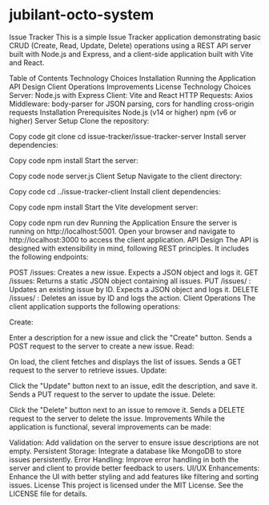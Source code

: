 # jubilant-octo-system

Issue Tracker
This is a simple Issue Tracker application demonstrating basic CRUD (Create, Read, Update, Delete) operations using a REST API server built with Node.js and Express, and a client-side application built with Vite and React.

Table of Contents
Technology Choices
Installation
Running the Application
API Design
Client Operations
Improvements
License
Technology Choices
Server: Node.js with Express
Client: Vite and React
HTTP Requests: Axios
Middleware: body-parser for JSON parsing, cors for handling cross-origin requests
Installation
Prerequisites
Node.js (v14 or higher)
npm (v6 or higher)
Server Setup
Clone the repository:


Copy code
git clone <repository-url>
cd issue-tracker/issue-tracker-server
Install server dependencies:


Copy code
npm install
Start the server:


Copy code
node server.js
Client Setup
Navigate to the client directory:


Copy code
cd ../issue-tracker-client
Install client dependencies:

Copy code
npm install
Start the Vite development server:


Copy code
npm run dev
Running the Application
Ensure the server is running on http://localhost:5001.
Open your browser and navigate to http://localhost:3000 to access the client application.
API Design
The API is designed with extensibility in mind, following REST principles. It includes the following endpoints:

POST /issues: Creates a new issue. Expects a JSON object and logs it.
GET /issues: Returns a static JSON object containing all issues.
PUT /issues/
: Updates an existing issue by ID. Expects a JSON object and logs it.
DELETE /issues/
: Deletes an issue by ID and logs the action.
Client Operations
The client application supports the following operations:

Create:

Enter a description for a new issue and click the "Create" button.
Sends a POST request to the server to create a new issue.
Read:

On load, the client fetches and displays the list of issues.
Sends a GET request to the server to retrieve issues.
Update:

Click the "Update" button next to an issue, edit the description, and save it.
Sends a PUT request to the server to update the issue.
Delete:

Click the "Delete" button next to an issue to remove it.
Sends a DELETE request to the server to delete the issue.
Improvements
While the application is functional, several improvements can be made:

Validation: Add validation on the server to ensure issue descriptions are not empty.
Persistent Storage: Integrate a database like MongoDB to store issues persistently.
Error Handling: Improve error handling in both the server and client to provide better feedback to users.
UI/UX Enhancements: Enhance the UI with better styling and add features like filtering and sorting issues.
License
This project is licensed under the MIT License. See the LICENSE file for details.

